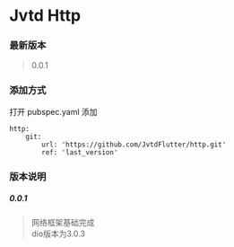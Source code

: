 # Jvtd Http

### 最新版本
> 0.0.1

### 添加方式
打开 pubspec.yaml 添加
```
http:
    git:
        url: 'https://github.com/JvtdFlutter/http.git'
        ref: 'last_version'
```

### 版本说明
##### 0.0.1
> 网络框架基础完成  
> dio版本为3.0.3


